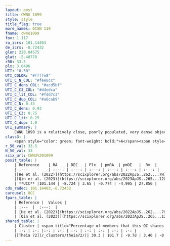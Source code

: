 ```yaml
---
layout: post
title: CWNU 1099
style: style
title_flag: true
more_names: OCSN 119
fname: cwnu1099
fov: 1.117
ra_icrs: 101.14403
de_icrs: -8.72432
glon: 220.04575
glat: -5.40778
r50: 33.5
plx: 3.6496
UTI: "0.50"
UTI_COLOR: "#ffffe8"
UTI_C_N_COL: "#fee8cc"
UTI_C_dens_COL: "#acd5bf"
UTI_C_C3_COL: "#d4edca"
UTI_C_lit_COL: "#fdd7c3"
UTI_C_dup_COL: "#a6cab9"
UTI_C_N: 0.33
UTI_C_dens: 0.93
UTI_C_C3: 0.75
UTI_C_lit: 0.25
UTI_C_dup: 1.0
UTI_summary: |
    CWNU 1099 is a relatively close, poorly populated, very dense object of high C3 quality. It was recently reported in the literature. This object shares a moderate percentage of members with a later reported entry.
class3: |
    <span style="color: green; font-weight: bold;">A</span><span style="color: #FFC300; font-weight: bold;">B</span>
r_50_val: 33.5
N_50_val: 33
scix_url: CWNU%201099
posit_table: |
    | Reference    | RA    | DEC   | Plx  | pmRA  | pmDE   |  Rv  |
    | :---         | :---: | :---: | :---: | :---: | :---: | :---: |
    |[He et al. (2022)](https://scixplorer.org/abs/2022ApJS..262....7H) | 101.169 | -8.776 | 3.692 | -0.779 | -5.007 | -- |
    |[Qin et al. (2023)](https://scixplorer.org/abs/2023ApJS..265...12Q) | 101.48 | -9.51 | 3.48 | -0.68 | -4.46 | 28.26 |
    | **UCC** |101.144 | -8.724 | 3.65 | -0.774 | -4.995 | 27.856 | 
cds_radec: 101.14403,-8.72432
carousel: UCC
fpars_table: |
    | Reference |  Values |
    | :---  |  :---:  |
    | [He et al. (2022)](https://scixplorer.org/abs/2022ApJS..262....7H) | `A0=0.25, logAge=7.45` |
    | [Qin et al. (2023)](https://scixplorer.org/abs/2023ApJS..265...12Q) | `E(B-V)=0.05, m-M=7.31, logt=7.45` |
shared_table: |
    | Cluster | <span title="Percentage of members that this OC shares with the ones listed">%</span>   | RA   | DEC   | Plx   | pmRA  | pmDE  | Rv | UTI |
    | :-: | :-: |:-: | :-: | :-: | :-: | :-: | :-: | :-: |
    |[Theia 72](/_clusters/theia72/)| 30.3 | 101.7 | -9.78 | 3.46 | -0.95 | -4.33 | 25.83 |0.3 |
---
```

